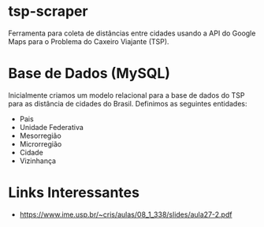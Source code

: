 # tsp-scraper
Ferramenta para coleta de distâncias entre cidades usando a API do Google Maps para o Problema do Caxeiro Viajante (TSP).

# Base de Dados (MySQL)

Inicialmente criamos um modelo relacional para a base de dados do TSP para as distância de cidades do Brasil. Definimos as seguintes entidades:

* Pais
* Unidade Federativa
* Mesorregião
* Microrregião
* Cidade
* Vizinhança

# Links Interessantes

* https://www.ime.usp.br/~cris/aulas/08_1_338/slides/aula27-2.pdf
